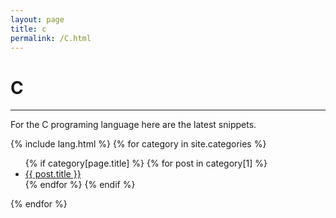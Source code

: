 ```yaml
---
layout: page
title: c
permalink: /C.html
---
```


# C

---

For the C programing language here are the latest snippets.

{% include lang.html %}
{% for category in site.categories %}
  <ul>
    {% if category[page.title] %}
      {% for post in category[1] %}
        <li><a href="{{ post.url }}">{{ post.title }}</a></li>
      {% endfor %}
    {% endif %}
  </ul>
{% endfor %}
